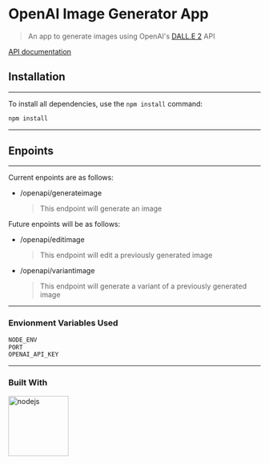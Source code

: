 # OpenAI Image Generator App

> An app to generate images using OpenAI's [DALL.E 2](https://openai.com/dall-e-2) API

[API documentation](https://platform.openai.com/docs/guides/images/introduction)

## Installation
___
To install all dependencies, use the ```npm install``` command: 
```bash
npm install
```
___
## Enpoints
___
Current enpoints are as follows:
- /openapi/generateimage
  > This endpoint will generate an image

Future enpoints will be as follows:
- /openapi/editimage
  > This endpoint will edit a previously generated image
- /openapi/variantimage
  > This endpoint will generate a variant of a previously generated image
___


### Envionment Variables Used
```bash
NODE_ENV
PORT
OPENAI_API_KEY
```
___
### Built With

<a href="https://nodejs.org"><img width="120" height="120" src="https://img.icons8.com/windows/120/nodejs.png" alt="nodejs"/></a>